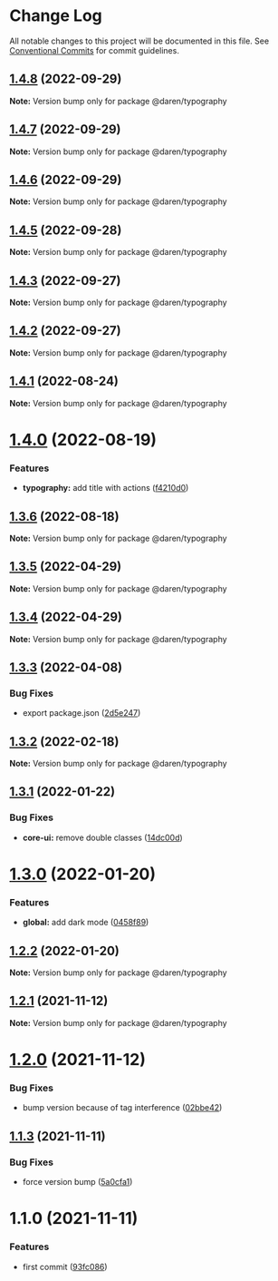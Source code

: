 # Change Log

All notable changes to this project will be documented in this file.
See [Conventional Commits](https://conventionalcommits.org) for commit guidelines.

## [1.4.8](https://github.com/darenmalfait/darenui/compare/@daren/typography@1.4.7...@daren/typography@1.4.8) (2022-09-29)

**Note:** Version bump only for package @daren/typography

## [1.4.7](https://github.com/darenmalfait/darenui/compare/@daren/typography@1.4.6...@daren/typography@1.4.7) (2022-09-29)

**Note:** Version bump only for package @daren/typography

## [1.4.6](https://github.com/darenmalfait/darenui/compare/@daren/typography@1.4.5...@daren/typography@1.4.6) (2022-09-29)

**Note:** Version bump only for package @daren/typography

## [1.4.5](https://github.com/darenmalfait/darenui/compare/@daren/typography@1.4.3...@daren/typography@1.4.5) (2022-09-28)

**Note:** Version bump only for package @daren/typography

## [1.4.3](https://github.com/darenmalfait/darenui/compare/@daren/typography@1.4.2...@daren/typography@1.4.3) (2022-09-27)

**Note:** Version bump only for package @daren/typography

## [1.4.2](https://github.com/darenmalfait/darenui/compare/@daren/typography@1.4.1...@daren/typography@1.4.2) (2022-09-27)

**Note:** Version bump only for package @daren/typography

## [1.4.1](https://github.com/darenmalfait/darenui/compare/@daren/typography@1.4.0...@daren/typography@1.4.1) (2022-08-24)

**Note:** Version bump only for package @daren/typography

# [1.4.0](https://github.com/darenmalfait/darenui/compare/@daren/typography@1.3.6...@daren/typography@1.4.0) (2022-08-19)

### Features

* **typography:** add title with actions ([f4210d0](https://github.com/darenmalfait/darenui/commit/f4210d0a086928d8d55793c39b5ef8e19f3bbf13))

## [1.3.6](https://github.com/darenmalfait/darenui/compare/@daren/typography@1.3.5...@daren/typography@1.3.6) (2022-08-18)

**Note:** Version bump only for package @daren/typography

## [1.3.5](https://github.com/darenmalfait/darenui/compare/@daren/typography@1.3.4...@daren/typography@1.3.5) (2022-04-29)

**Note:** Version bump only for package @daren/typography

## [1.3.4](https://github.com/darenmalfait/darenui/compare/@daren/typography@1.3.3...@daren/typography@1.3.4) (2022-04-29)

**Note:** Version bump only for package @daren/typography

## [1.3.3](https://github.com/darenmalfait/darenui/compare/@daren/typography@1.3.2...@daren/typography@1.3.3) (2022-04-08)

### Bug Fixes

* export package.json ([2d5e247](https://github.com/darenmalfait/darenui/commit/2d5e24797a289b7507666bf67d954fc93be33d8f))

## [1.3.2](https://github.com/darenmalfait/darenui/compare/@daren/typography@1.3.1...@daren/typography@1.3.2) (2022-02-18)

**Note:** Version bump only for package @daren/typography

## [1.3.1](https://github.com/darenmalfait/darenui/compare/@daren/typography@1.3.0...@daren/typography@1.3.1) (2022-01-22)

### Bug Fixes

* **core-ui:** remove double classes ([14dc00d](https://github.com/darenmalfait/darenui/commit/14dc00dfa002a3733d1829a47aa06459e98b94c0))

# [1.3.0](https://github.com/darenmalfait/darenui/compare/@daren/typography@1.2.2...@daren/typography@1.3.0) (2022-01-20)

### Features

* **global:** add dark mode ([0458f89](https://github.com/darenmalfait/darenui/commit/0458f894a83806e41a2ff5237fd6bf2dba8770f5))

## [1.2.2](https://github.com/darenmalfait/darenui/compare/@daren/typography@1.2.1...@daren/typography@1.2.2) (2022-01-20)

**Note:** Version bump only for package @daren/typography

## [1.2.1](https://github.com/darenmalfait/darenui/compare/@daren/typography@1.1.3...@daren/typography@1.2.1) (2021-11-12)

**Note:** Version bump only for package @daren/typography

# [1.2.0](https://github.com/darenmalfait/darenui/compare/@daren/typography@1.1.3...@daren/typography@1.2.0) (2021-11-12)

### Bug Fixes

* bump version because of tag interference ([02bbe42](https://github.com/darenmalfait/darenui/commit/02bbe4228036aaa64e8ea27286c00429d2334365))

## [1.1.3](https://github.com/darenmalfait/darenui/compare/@daren/typography@1.1.0...@daren/typography@1.1.3) (2021-11-11)

### Bug Fixes

* force version bump ([5a0cfa1](https://github.com/darenmalfait/darenui/commit/5a0cfa13ba4c39fe2ceb9b718f492a9deadc7050))

# 1.1.0 (2021-11-11)

### Features

* first commit ([93fc086](https://github.com/darenmalfait/darenui/commit/93fc0863be58d5e1a7c3b76aceb503ca3c3bc57f))
